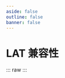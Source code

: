 ```yaml
---
aside: false
outline: false
banner: false
---
```

# LAT 兼容性

<latTagsInfo />

::: raw
<ClientOnly>
    <latList />
</ClientOnly>
:::

<script setup>
    import latTagsInfo from "./.vitepress/theme/components/tags/lat_tagsinfo.vue"
    import latList from "./.vitepress/theme/components/lat.vue"
</script>